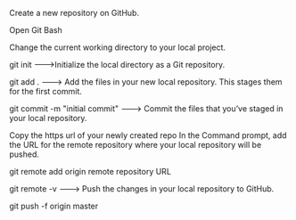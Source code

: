Create a new repository on GitHub. 

Open Git Bash

Change the current working directory to your local project.

git init	 --->Initialize the local directory as a Git repository.

git add . 	 ---> Add the files in your new local repository. This stages them for the first commit.
 
git commit -m "initial commit" ---> Commit the files that you’ve staged in your local repository.

Copy the https url of your newly created repo
In the Command prompt, add the URL for the remote repository where your local repository will be pushed.

git remote add origin remote repository URL

git remote -v ---> Push the changes in your local repository to GitHub.

git push -f origin master